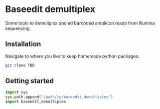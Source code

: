 # Baseedit demultiplex
Some tools to demuliplex pooled barcoded amplicon reads from Illumina sequencing.

## Installation
Navigate to where you like to keep homemade python packages.
```bash
git clone TBD
```

## Getting started
```python
import sys
sys.path.append("/path/to/baseedit_demultiplex")
import baseedit_demultiplex
```
